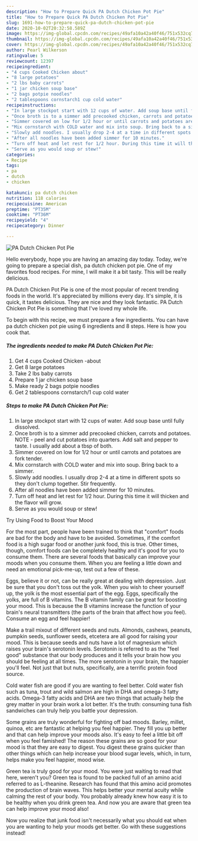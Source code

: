 ```yaml
---
description: "How to Prepare Quick PA Dutch Chicken Pot Pie"
title: "How to Prepare Quick PA Dutch Chicken Pot Pie"
slug: 1691-how-to-prepare-quick-pa-dutch-chicken-pot-pie
date: 2020-10-02T20:32:58.589Z
image: https://img-global.cpcdn.com/recipes/49afa10a42a40f46/751x532cq70/pa-dutch-chicken-pot-pie-recipe-main-photo.jpg
thumbnail: https://img-global.cpcdn.com/recipes/49afa10a42a40f46/751x532cq70/pa-dutch-chicken-pot-pie-recipe-main-photo.jpg
cover: https://img-global.cpcdn.com/recipes/49afa10a42a40f46/751x532cq70/pa-dutch-chicken-pot-pie-recipe-main-photo.jpg
author: Pearl Wilkerson
ratingvalue: 5
reviewcount: 12397
recipeingredient:
- "4 cups Cooked Chicken about"
- "8 large potatoes"
- "2 lbs baby carrots"
- "1 jar chicken soup base"
- "2 bags potpie noodles"
- "2 tablespoons cornstarch1 cup cold water"
recipeinstructions:
- "In large stockpot start with 12 cups of water. Add soup base until fully dissolved."
- "Once broth is to a simmer add precooked chicken, carrots and potatoes. NOTE - peel and cut potatoes into quarters. Add salt and pepper to taste. I usually add about a tbsp of both."
- "Simmer covered on low for 1/2 hour or until carrots and potatoes are fork tender."
- "Mix cornstarch with COLD water and mix into soup. Bring back to a simmer."
- "Slowly add noodles. I usually drop 2-4 at a time in different spots so they don&#39;t clump together. Stir frequently."
- "After all noodles have been added simmer for 10 minutes."
- "Turn off heat and let rest for 1/2 hour. During this time it will thicken and the flavor will grow."
- "Serve as you would soup or stew!"
categories:
- Recipe
tags:
- pa
- dutch
- chicken

katakunci: pa dutch chicken 
nutrition: 118 calories
recipecuisine: American
preptime: "PT35M"
cooktime: "PT36M"
recipeyield: "4"
recipecategory: Dinner

---
```



![PA Dutch Chicken Pot Pie](https://img-global.cpcdn.com/recipes/49afa10a42a40f46/751x532cq70/pa-dutch-chicken-pot-pie-recipe-main-photo.jpg)

Hello everybody, hope you are having an amazing day today. Today, we're going to prepare a special dish, pa dutch chicken pot pie. One of my favorites food recipes. For mine, I will make it a bit tasty. This will be really delicious.



PA Dutch Chicken Pot Pie is one of the most popular of recent trending foods in the world. It's appreciated by millions every day. It's simple, it is quick, it tastes delicious. They are nice and they look fantastic. PA Dutch Chicken Pot Pie is something that I've loved my whole life.


To begin with this recipe, we must prepare a few ingredients. You can have pa dutch chicken pot pie using 6 ingredients and 8 steps. Here is how you cook that.

<!--inarticleads1-->

##### The ingredients needed to make PA Dutch Chicken Pot Pie:

1. Get 4 cups Cooked Chicken -about
1. Get 8 large potatoes
1. Take 2 lbs baby carrots
1. Prepare 1 jar chicken soup base
1. Make ready 2 bags potpie noodles
1. Get 2 tablespoons cornstarch/1 cup cold water




<!--inarticleads2-->

##### Steps to make PA Dutch Chicken Pot Pie:

1. In large stockpot start with 12 cups of water. Add soup base until fully dissolved.
1. Once broth is to a simmer add precooked chicken, carrots and potatoes. NOTE - peel and cut potatoes into quarters. Add salt and pepper to taste. I usually add about a tbsp of both.
1. Simmer covered on low for 1/2 hour or until carrots and potatoes are fork tender.
1. Mix cornstarch with COLD water and mix into soup. Bring back to a simmer.
1. Slowly add noodles. I usually drop 2-4 at a time in different spots so they don&#39;t clump together. Stir frequently.
1. After all noodles have been added simmer for 10 minutes.
1. Turn off heat and let rest for 1/2 hour. During this time it will thicken and the flavor will grow.
1. Serve as you would soup or stew!




Try Using Food to Boost Your Mood


For the most part, people have been trained to think that "comfort" foods are bad for the body and have to be avoided. Sometimes, if the comfort food is a high sugar food or another junk food, this is true. Other times, though, comfort foods can be completely healthy and it's good for you to consume them. There are several foods that basically can improve your moods when you consume them. When you are feeling a little down and need an emotional pick-me-up, test out a few of these.

Eggs, believe it or not, can be really great at dealing with depression. Just be sure that you don't toss out the yolk. When you wish to cheer yourself up, the yolk is the most essential part of the egg. Eggs, specifically the yolks, are full of B vitamins. The B vitamin family can be great for boosting your mood. This is because the B vitamins increase the function of your brain's neural transmitters (the parts of the brain that affect how you feel). Consume an egg and feel happier!

Make a trail mixout of different seeds and nuts. Almonds, cashews, peanuts, pumpkin seeds, sunflower seeds, etcetera are all good for raising your mood. This is because seeds and nuts have a lot of magnesium which raises your brain's serotonin levels. Serotonin is referred to as the "feel good" substance that our body produces and it tells your brain how you should be feeling at all times. The more serotonin in your brain, the happier you'll feel. Not just that but nuts, specifically, are a terrific protein food source.

Cold water fish are good if you are wanting to feel better. Cold water fish such as tuna, trout and wild salmon are high in DHA and omega-3 fatty acids. Omega-3 fatty acids and DHA are two things that actually help the grey matter in your brain work a lot better. It's the truth: consuming tuna fish sandwiches can truly help you battle your depression. 

Some grains are truly wonderful for fighting off bad moods. Barley, millet, quinoa, etc are fantastic at helping you feel happier. They fill you up better and that can help improve your moods also. It's easy to feel a little bit off when you feel famished! The reason these grains are so good for your mood is that they are easy to digest. You digest these grains quicker than other things which can help increase your blood sugar levels, which, in turn, helps make you feel happier, mood wise.

Green tea is truly good for your mood. You were just waiting to read that here, weren't you? Green tea is found to be packed full of an amino acid referred to as L-theanine. Research has found that this amino acid promotes the production of brain waves. This helps better your mental acuity while calming the rest of your body. You probably already knew how easy it is to be healthy when you drink green tea. And now you are aware that green tea can help improve your mood also!

Now you realize that junk food isn't necessarily what you should eat when you are wanting to help your moods get better. Go  with  these suggestions  instead!

